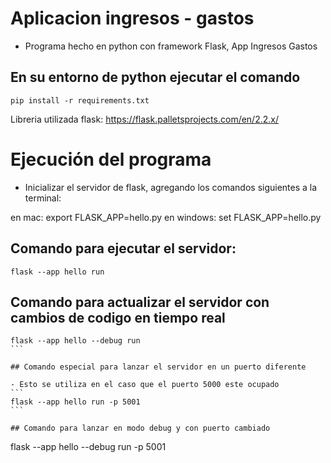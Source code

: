 # Aplicacion ingresos - gastos

- Programa hecho en python con framework Flask, App Ingresos Gastos

## En su entorno de python ejecutar el comando

```
pip install -r requirements.txt
```
Libreria utilizada flask: https://flask.palletsprojects.com/en/2.2.x/

# Ejecución del programa

- Inicializar el servidor de flask, agregando los comandos siguientes a la terminal:

en mac: export FLASK_APP=hello.py
en windows: set FLASK_APP=hello.py

## Comando para ejecutar el servidor:
```
flask --app hello run
```

## Comando para actualizar el servidor con cambios de codigo en tiempo real
````
flask --app hello --debug run
```

## Comando especial para lanzar el servidor en un puerto diferente

- Esto se utiliza en el caso que el puerto 5000 este ocupado
```
flask --app hello run -p 5001
```

## Comando para lanzar en modo debug y con puerto cambiado
````
flask --app hello --debug run -p 5001
```